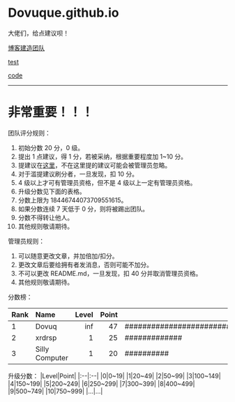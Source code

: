 # Dovuque.github.io

大佬们，给点建议呗！

[博客建造团队](https://www.github.com/dovuque/)

[test](https://dovuque.github.io/test/)

[code](https://dovuque.github.io/code/)

***

# 非常重要！！！

团队评分规则：

1. 初始分数 20 分，0 级。
2. 提出 1 点建议，得 1 分，若被采纳，根据重要程度加 1~10 分。
3. 提建议在[这里](https://www.github.com/dovuque/dovuque.github.io/issues)，不在这里提的建议可能会被管理员忽略。
4. 对于滥提建议刷分者，一旦发现，扣 10 分。
5. 4 级以上才可有管理员资格，但不是 4 级以上一定有管理员资格。
6. 升级分数见下面的表格。
7. 分数上限为 18446744073709551615。
8. 如果分数连续 7 天低于 0 分，则将被踢出团队。
9. 分数不得转让他人。
10. 其他规则敬请期待。

管理员规则：

1. 可以随意更改文章，并加倍加/扣分。
2. 更改文章后要给拥有者发消息，否则可能不加分。
3. 不可以更改 README.md，一旦发现，扣 40 分并取消管理员资格。
4. 其他规则敬请期待。

分数榜：

|Rank|Name|Level|Point||
|:--|:--|--:|--:|:--|
|1|Dovuq|inf|47|########################|
|2|xrdrsp|1|25|#############|
|3|Silly Computer|1|20|##########|

升级分数：
|Level|Point|
|:--|:--|
|0|0~19|
|1|20~49|
|2|50~99|
|3|100~149|
|4|150~199|
|5|200~249|
|6|250~299|
|7|300~399|
|8|400~499|
|9|500~749|
|10|750~999|
|...|...|
